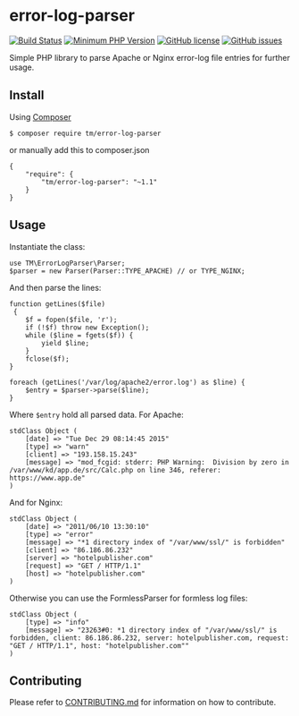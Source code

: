 # error-log-parser

[![Build Status](https://travis-ci.org/tommy-muehle/error-log-parser.svg?branch=master)](https://travis-ci.org/tommy-muehle/error-log-parser)
[![Minimum PHP Version](https://img.shields.io/badge/php-%3E%3D%205.5-8892BF.svg?style=flat-square)](https://php.net/)
[![GitHub license](https://img.shields.io/badge/license-MIT-blue.svg)](https://raw.githubusercontent.com/tommy-muehle/error-log-parser/master/LICENSE)
[![GitHub issues](https://img.shields.io/github/issues/tommy-muehle/error-log-parser.svg)](https://github.com/tommy-muehle/error-log-parser/issues)

Simple PHP library to parse Apache or Nginx error-log file entries for further usage. 

## Install

Using [Composer](https://getcomposer.org/)

    $ composer require tm/error-log-parser
    
or manually add this to composer.json

    {
        "require": {
            "tm/error-log-parser": "~1.1"
        }
    }

## Usage

Instantiate the class:

    use TM\ErrorLogParser\Parser; 
    $parser = new Parser(Parser::TYPE_APACHE) // or TYPE_NGINX;
    
And then parse the lines:

    function getLines($file)
     {
        $f = fopen($file, 'r');
        if (!$f) throw new Exception();
        while ($line = fgets($f)) {
            yield $line;
        }
        fclose($f);
    }
    
    foreach (getLines('/var/log/apache2/error.log') as $line) {
        $entry = $parser->parse($line);
    }
    
Where ```$entry``` hold all parsed data.
For Apache:

    stdClass Object (
        [date] => "Tue Dec 29 08:14:45 2015"
        [type] => "warn"
        [client] => "193.158.15.243"
        [message] => "mod_fcgid: stderr: PHP Warning:  Division by zero in /var/www/kd/app.de/src/Calc.php on line 346, referer: https://www.app.de"
    )

And for Nginx:

    stdClass Object (
        [date] => "2011/06/10 13:30:10"
        [type] => "error"
        [message] => "*1 directory index of "/var/www/ssl/" is forbidden"
        [client] => "86.186.86.232"
        [server] => "hotelpublisher.com"
        [request] => "GET / HTTP/1.1"
        [host] => "hotelpublisher.com"
    )

Otherwise you can use the FormlessParser for formless log files:

    stdClass Object (
        [type] => "info"
        [message] => "23263#0: *1 directory index of "/var/www/ssl/" is forbidden, client: 86.186.86.232, server: hotelpublisher.com, request: "GET / HTTP/1.1", host: "hotelpublisher.com""
    )
## Contributing

Please refer to [CONTRIBUTING.md](CONTRIBUTING.md) for information on how to contribute.
